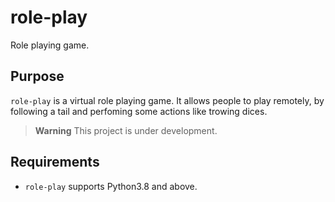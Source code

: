 # role-play
Role playing game.

## Purpose
`role-play` is a virtual role playing game. It allows people to play remotely, by following a tail and perfoming some actions like trowing dices.

> **Warning**
> This project is under development.

## Requirements
* `role-play` supports Python3.8 and above.